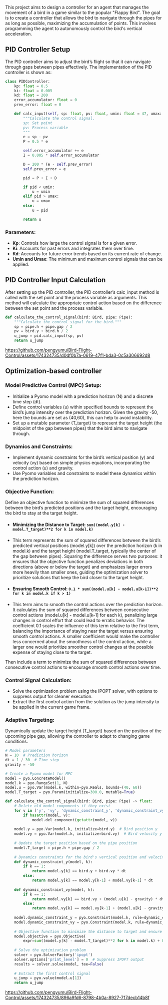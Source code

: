 

This project aims to design a controller for an agent that manages the movement of a bird in a game similar to the popular "Flappy Bird". The goal is to create a controller that allows the bird to navigate through the pipes for as long as possible, maximizing the accumulation of points. This involves programming the agent to autonomously control the bird's vertical acceleration.

## PID Controller Setup
The PID controller aims to adjust the bird’s flight so that it can navigate through gaps between pipes effectively. The implementation of the PID controller is shown as:

```python
class PIDController:
    kp: float = 0.5
    ki: float = 0.005
    kd: float = 200
    error_accumulator: float = 0
    prev_error: float = 0

    def calc_input(self, sp: float, pv: float, umin: float = 47, umax: float = 53) -> float:
        """Calculate the control signal.
        sp: Set point
        pv: Process variable
        """
        e = sp - pv
        P = 0.5 * e

        self.error_accumulator += e
        I = 0.005 * self.error_accumulator

        D = 200 * (e - self.prev_error)
        self.prev_error = e

        pid = P + I + D

        if pid < umin:
            u = umin
        elif pid > umax:
            u = umax
        else:
            u = pid

        return u
```

### Parameters:

- **Kp**: Controls how large the control signal is for a given error.
- **Ki**: Accounts for past errors and integrates them over time.
- **Kd**: Accounts for future error trends based on its current rate of change.
- **Umin and Umax**: The minimum and maximum control signals that can be applied.
  
## PID Controller Input Calculation
After setting up the PID controller, the PID controller’s calc_input method is called with the set point and the process variable as arguments. This method will calculate the appropriate control action based on the difference between the set point and the process variable.


```python
def calculate_the_control_signal(bird: Bird, pipe: Pipe):
    """Calculate the control signal for the bird."""
    sp = pipe.h + pipe.gap / 2
    pv = bird.y + bird.h / 2
    u_jump = pid.calc_input(sp, pv)
    return u_jump
```

https://github.com/pengyumu/Bird-Flight-Control/assets/174324735/d0df0b7a-0619-47f1-bda3-0c5a306692d8


## Optimization-based controller 
### Model Predictive Control (MPC) Setup:
- Initialize a Pyomo model with a prediction horizon (N) and a discrete time step (dt).
- Define control variables (u) within specified bounds to represent the bird’s jump intensity over the prediction horizon. Given the gravity -50, here the bounds are set as (40,60), this can help to avoid instability.
- Set up a mutable parameter (T_target) to represent the target height (the midpoint of the gap between pipes) that the bird aims to navigate through.
### Dynamics and Constraints:
- Implement dynamic constraints for the bird’s vertical position (y) and velocity (vy) based on simple physics equations, incorporating the control action (u) and gravity.
- Use Pyomo variables and constraints to model these dynamics within the prediction horizon.
### Objective Function:
Define an objective function to minimize the sum of squared differences between the bird’s predicted positions and the target height, encouraging the bird to stay at the target height.

- #### Minimizing the Distance to Target:  `sum((model.y[k] - model.T_target)**2 for k in model.k)`
- This term represents the sum of squared differences between the bird’s predicted vertical positions (model.y[k]) over the prediction horizon (k in model.k) and the target height (model.T_target, typically the center of the gap between pipes). Squaring the difference serves two purposes: it ensures that the objective function penalizes deviations in both directions (above or below the target) and emphasizes larger errors more heavily than smaller ones, guiding the optimization solver to prioritize solutions that keep the bird closer to the target height.
- #### Ensuring Smooth Control: `0.1 * sum((model.u[k] - model.u[k-1])**2 for k in model.k if k > 1)`
- This term aims to smooth the control actions over the prediction horizon. It calculates the sum of squared differences between consecutive control actions (model.u[k] - model.u[k-1] for each k), penalizing large changes in control effort that could lead to erratic behavior. The coefficient 0.1 scales the influence of this term relative to the first term, balancing the importance of staying near the target versus ensuring smooth control actions. A smaller coefficient would make the controller less concerned about the smoothness of the control action, while a larger one would prioritize smoother control changes at the possible expense of staying close to the target.

Then include a term to minimize the sum of squared differences between consecutive control actions to encourage smooth control actions over time.

### Control Signal Calculation:
- Solve the optimization problem using the IPOPT solver, with options to suppress output for cleaner execution.
- Extract the first control action from the solution as the jump intensity to be applied in the current game frame.

### Adaptive Targeting: 
Dynamically update the target height (T_target) based on the position of the upcoming pipe gap, allowing the controller to adapt to changing game conditions.

```python
# Model parameters
N = 10  # Prediction horizon
dt = 1 / 30  # Time step
gravity = -50

# Create a Pyomo model for MPC
model = pyo.ConcreteModel()
model.k = pyo.RangeSet(1, N)
model.u = pyo.Var(model.k, within=pyo.Reals, bounds=(40, 60))
model.T_target = pyo.Param(initialize=300.0, mutable=True)

def calculate_the_control_signal(bird: Bird, pipe: Pipe) -> float:
    # Delete old model components if they exist
    for v in ['y', 'vy', 'dynamic_constraint_y', 'dynamic_constraint_vy', 'objective']:
        if hasattr(model, v):
            model.del_component(getattr(model, v))
    
    model.y = pyo.Var(model.k, initialize=bird.y)  # Bird position y
    model.vy = pyo.Var(model.k, initialize=bird.vy)  # Bird velocity y
    
    # Update the target position based on the pipe position
    model.T_target = pipe.h + pipe.gap / 2
    
    # Dynamics constraints for the bird's vertical position and velocity
    def dynamic_constraint_y(model, k):
        if k == 1:
            return model.y[k] == bird.y + bird.vy * dt
        else:
            return model.y[k] == model.y[k-1] + model.vy[k-1] * dt
    
    def dynamic_constraint_vy(model, k):
        if k == 1:
            return model.vy[k] == bird.vy + (model.u[k] - gravity) * dt
        else:
            return model.vy[k] == model.vy[k-1] + (model.u[k] - gravity) * dt
    
    model.dynamic_constraint_y = pyo.Constraint(model.k, rule=dynamic_constraint_y)
    model.dynamic_constraint_vy = pyo.Constraint(model.k, rule=dynamic_constraint_vy)
    
    # Objective function to minimize the distance to target and ensure smooth control
    model.objective = pyo.Objective(
        expr=sum((model.y[k] - model.T_target)**2 for k in model.k) + 0.1 * sum((model.u[k] - model.u[k-1])**2 for k in model.k if k > 1), sense=pyo.minimize)
    
    # Solve the optimization problem
    solver = pyo.SolverFactory('ipopt')
    solver.options['print_level'] = 0  # Suppress IPOPT output
    results = solver.solve(model, tee=False)
    
    # Extract the first control signal
    u_jump = pyo.value(model.u[1])
    return u_jump

```
https://github.com/pengyumu/Bird-Flight-Control/assets/174324735/896a9fd6-8798-4b0a-8927-717decb14b8f
